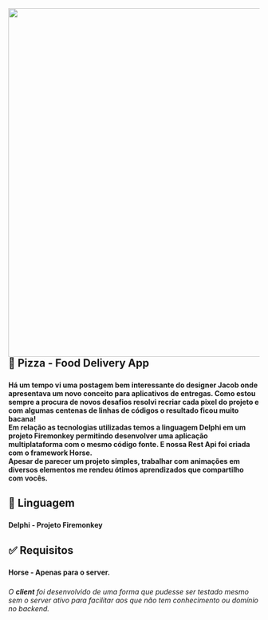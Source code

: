 <img align="left" height="700" src="https://media1.giphy.com/media/LgwK2o7vXfq6eZHoiq/giphy.gif?cid=790b7611af7857cf770613bae4f2776c8a18662311b273c4&rid=giphy.gif&ct=g"  />

###

<h2 align="left">🍕 Pizza - Food Delivery App</h2>

###

<h4 align="left">Há um tempo vi uma postagem bem interessante do designer Jacob onde apresentava um novo conceito para aplicativos de entregas. Como estou sempre a procura de novos desafios resolvi recriar cada pixel do projeto e com algumas centenas de linhas de códigos o resultado ficou muito bacana!<br>Em relação as tecnologias utilizadas temos a linguagem Delphi em um projeto Firemonkey permitindo desenvolver uma aplicação multiplataforma com o mesmo código fonte. E nossa Rest Api foi criada com o framework Horse.<br>Apesar de parecer um projeto simples, trabalhar com animações em diversos elementos me rendeu ótimos aprendizados que compartilho com vocês.</h4>

###

<h2 align="left">🧩 Linguagem</h2>

###

<h4 align="left">Delphi - Projeto Firemonkey</h4>

###

<h2 align="left">✅ Requisitos</h2>

###

<h4 align="left">Horse - Apenas para o server.</h4>

###

<h6 align="left">O <b>client</b> foi desenvolvido de uma forma que pudesse ser testado mesmo sem o server ativo para facilitar aos que não tem conhecimento ou domínio no backend.</h6>

###
